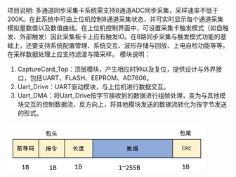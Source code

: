 项目说明:
多通道同步采集卡系统需支持8通道ADC同步采集，采样速率不低于200K。在此系统中可由上位机控制8通道采集状态，并可实时显示每个通道采集模拟量数值以及数值曲线。在上位机控制界面中，可设置采集卡触发模式（如自触发、外部触发）因此采集板卡上应有触发IO。在8路同步采集与触发模式功能的基础上，还要支持系统配置管理、系统交互、波形存储与回放、上电自检功能等等。在采样数据处理上应支持滤波与降采样。
模块说明：
1. CaptureCard_Top：顶层模块，产生相应时钟以及复位，提供设计与外界接口，包括UART、FLASH、EEPROM、AD7606。
2. Uart_Drive：UART驱动模块，与上位机进行数据交互。
3. Uart_DMA：将Uart_Drive按字节接收到的数据进行组帧处理，变为与其他模块交互的控制数据流，反方向上，将其他模块发送的数据流转化为按字节发送的形式。

![image](/picture/data_format.png#pic_center) 
